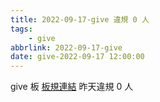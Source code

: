 ```yaml
---
title: 2022-09-17-give 違規 0 人
tags:
    - give
abbrlink: 2022-09-17-give
date: give-2022-09-17 12:00:00
---
```

give 板 [板規連結](https://www.ptt.cc/bbs/give/M.1612495900.A.C32.html)
昨天違規 0 人
